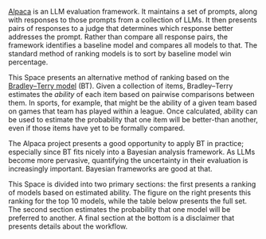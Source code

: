 [Alpaca](https://github.com/tatsu-lab/alpaca_eval) is an LLM
evaluation framework. It maintains a set of prompts, along with
responses to those prompts from a collection of LLMs. It then presents
pairs of responses to a judge that determines which response better
addresses the prompt. Rather than compare all response pairs, the
framework identifies a baseline model and compares all models to
that. The standard method of ranking models is to sort by baseline
model win percentage.

This Space presents an alternative method of ranking based on the
[Bradley–Terry
model](https://en.wikipedia.org/wiki/Bradley%E2%80%93Terry_model)
(BT). Given a collection of items, Bradley–Terry estimates the
_ability_ of each item based on pairwise comparisons between them. In
sports, for example, that might be the ability of a given team based
on games that team has played within a league. Once calculated,
ability can be used to estimate the probability that one item will be
better-than another, even if those items have yet to be formally
compared.

The Alpaca project presents a good opportunity to apply BT in
practice; especially since BT fits nicely into a Bayesian analysis
framework. As LLMs become more pervasive, quantifying the uncertainty
in their evaluation is increasingly important. Bayesian frameworks are
good at that.

This Space is divided into two primary sections: the first presents a
ranking of models based on estimated ability. The figure on the right
presents this ranking for the top 10 models, while the table below
presents the full set. The second section estimates the probability
that one model will be preferred to another. A final section at the
bottom is a disclaimer that presents details about the workflow.

